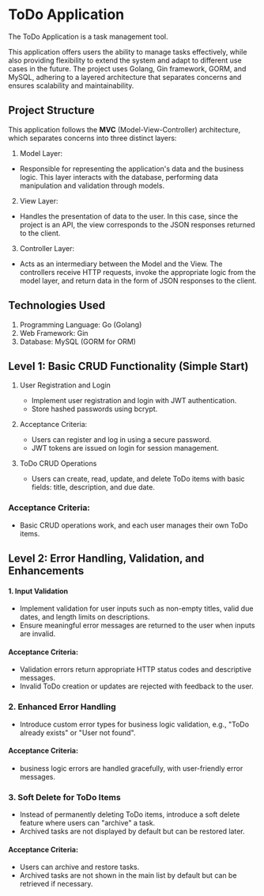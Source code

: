 # ToDo Application
The ToDo Application is a task management tool.<p>
This application offers users the ability to manage tasks effectively, while also providing flexibility to extend the system and adapt to different use cases in the future. The project uses Golang, Gin framework, GORM, and MySQL, adhering to a layered architecture that separates concerns and ensures scalability and maintainability.

## Project Structure

This application follows the **MVC** (Model-View-Controller) architecture, which separates concerns into three distinct layers:

1. Model Layer:
- Responsible for representing the application's data and the business logic. This layer interacts with the database, performing data manipulation and validation through models.
2. View Layer:
- Handles the presentation of data to the user. In this case, since the project is an API, the view corresponds to the JSON responses returned to the client.
3. Controller Layer:
- Acts as an intermediary between the Model and the View. The controllers receive HTTP requests, invoke the appropriate logic from the model layer, and return data in the form of JSON responses to the client.

## Technologies Used

1. Programming Language: Go (Golang)
2. Web Framework: Gin
3. Database: MySQL (GORM for ORM)


## Level 1: Basic CRUD Functionality (Simple Start)
1. User Registration and Login
    - Implement user registration and login with JWT authentication.
    - Store hashed passwords using bcrypt.

2. Acceptance Criteria:
    - Users can register and log in using a secure password.
    - JWT tokens are issued on login for session management.

3. ToDo CRUD Operations
    - Users can create, read, update, and delete ToDo items with basic fields: title, description, and due date.

### Acceptance Criteria:
- Basic CRUD operations work, and each user manages their own ToDo items.

## Level 2: Error Handling, Validation, and Enhancements
#### 1. Input Validation
- Implement validation for user inputs such as non-empty titles, valid due dates, and length limits on descriptions.
- Ensure meaningful error messages are returned to the user when inputs are invalid.
#### Acceptance Criteria:
- Validation errors return appropriate HTTP status codes and descriptive messages.
- Invalid ToDo creation or updates are rejected with feedback to the user.

### 2. Enhanced Error Handling
- Introduce custom error types for business logic validation, e.g., "ToDo already exists" or "User not found".

#### Acceptance Criteria:
- business logic errors are handled gracefully, with user-friendly error messages.

### 3. Soft Delete for ToDo Items
- Instead of permanently deleting ToDo items, introduce a soft delete feature where users can "archive" a task.
- Archived tasks are not displayed by default but can be restored later.

#### Acceptance Criteria:
- Users can archive and restore tasks.
- Archived tasks are not shown in the main list by default but can be retrieved if necessary.

